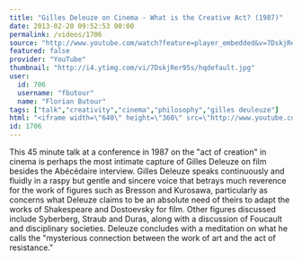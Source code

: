 ```yaml
---
title: "Gilles Deleuze on Cinema - What is the Creative Act? (1987)"
date: 2013-02-20 09:52:53 00:00
permalink: /videos/1706
source: "http://www.youtube.com/watch?feature=player_embedded&v=7DskjRer95s"
featured: false
provider: "YouTube"
thumbnail: "http://i4.ytimg.com/vi/7DskjRer95s/hqdefault.jpg"
user:
  id: 706
  username: "fbutour"
  name: "Florian Butour"
tags: ["talk","creativity","cinema","philosophy","gilles deuleuze"]
html: "<iframe width=\"640\" height=\"360\" src=\"http://www.youtube.com/embed/7DskjRer95s?wmode=transparent&feature=oembed\" frameborder=\"0\" allowfullscreen></iframe>"
id: 1706
---
```


This 45 minute talk at a conference in 1987 on the "act of creation" in cinema is perhaps the most intimate capture of Gilles Deleuze on film besides the Abécédaire interview. Gilles Deleuze speaks continuously and fluidly in a raspy but gentle and sincere voice that betrays much reverence for the work of figures such as Bresson and Kurosawa, particularly as concerns what Deleuze claims to be an absolute need of theirs to adapt the works of Shakespeare and Dostoevsky for film. Other figures discussed include Syberberg, Straub and Duras, along with a discussion of Foucault and disciplinary societies. Deleuze concludes with a meditation on what he calls the "mysterious connection between the work of art and the act of resistance."